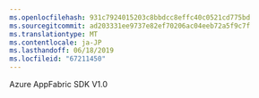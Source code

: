```yaml
---
ms.openlocfilehash: 931c7924015203c8bbdcc8effc40c0521cd775bd
ms.sourcegitcommit: ad203331ee9737e82ef70206ac04eeb72a5f9c7f
ms.translationtype: MT
ms.contentlocale: ja-JP
ms.lasthandoff: 06/18/2019
ms.locfileid: "67211450"
---
```

Azure AppFabric SDK V1.0